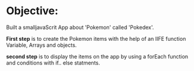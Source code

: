 # Objective:
Built a smalljavaScrit App about 'Pokemon' called 'Pokedex'.

**First step** is to create the Pokemon items with the help of an IIFE function Variable, Arrays and objects.

**second step** is to display the items on the app by using a forEach function and conditions with if.. else statments. 